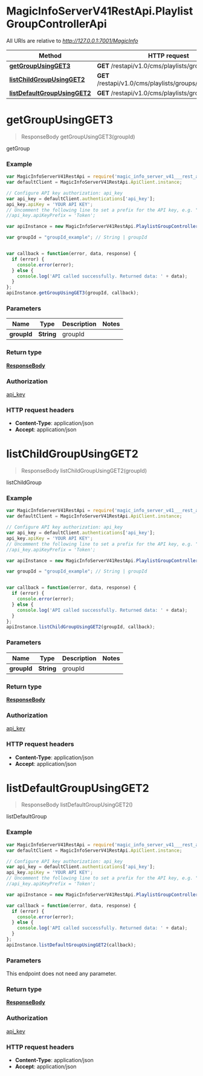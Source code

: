 # MagicInfoServerV41RestApi.PlaylistGroupControllerApi

All URIs are relative to *http://127.0.0.1:7001/MagicInfo*

Method | HTTP request | Description
------------- | ------------- | -------------
[**getGroupUsingGET3**](PlaylistGroupControllerApi.md#getGroupUsingGET3) | **GET** /restapi/v1.0/cms/playlists/groups/{groupId} | getGroup
[**listChildGroupUsingGET2**](PlaylistGroupControllerApi.md#listChildGroupUsingGET2) | **GET** /restapi/v1.0/cms/playlists/groups/{groupId}/child | listChildGroup
[**listDefaultGroupUsingGET2**](PlaylistGroupControllerApi.md#listDefaultGroupUsingGET2) | **GET** /restapi/v1.0/cms/playlists/groups | listDefaultGroup


<a name="getGroupUsingGET3"></a>
# **getGroupUsingGET3**
> ResponseBody getGroupUsingGET3(groupId)

getGroup

### Example
```javascript
var MagicInfoServerV41RestApi = require('magic_info_server_v41___rest_api');
var defaultClient = MagicInfoServerV41RestApi.ApiClient.instance;

// Configure API key authorization: api_key
var api_key = defaultClient.authentications['api_key'];
api_key.apiKey = 'YOUR API KEY';
// Uncomment the following line to set a prefix for the API key, e.g. "Token" (defaults to null)
//api_key.apiKeyPrefix = 'Token';

var apiInstance = new MagicInfoServerV41RestApi.PlaylistGroupControllerApi();

var groupId = "groupId_example"; // String | groupId


var callback = function(error, data, response) {
  if (error) {
    console.error(error);
  } else {
    console.log('API called successfully. Returned data: ' + data);
  }
};
apiInstance.getGroupUsingGET3(groupId, callback);
```

### Parameters

Name | Type | Description  | Notes
------------- | ------------- | ------------- | -------------
 **groupId** | **String**| groupId | 

### Return type

[**ResponseBody**](ResponseBody.md)

### Authorization

[api_key](../README.md#api_key)

### HTTP request headers

 - **Content-Type**: application/json
 - **Accept**: application/json

<a name="listChildGroupUsingGET2"></a>
# **listChildGroupUsingGET2**
> ResponseBody listChildGroupUsingGET2(groupId)

listChildGroup

### Example
```javascript
var MagicInfoServerV41RestApi = require('magic_info_server_v41___rest_api');
var defaultClient = MagicInfoServerV41RestApi.ApiClient.instance;

// Configure API key authorization: api_key
var api_key = defaultClient.authentications['api_key'];
api_key.apiKey = 'YOUR API KEY';
// Uncomment the following line to set a prefix for the API key, e.g. "Token" (defaults to null)
//api_key.apiKeyPrefix = 'Token';

var apiInstance = new MagicInfoServerV41RestApi.PlaylistGroupControllerApi();

var groupId = "groupId_example"; // String | groupId


var callback = function(error, data, response) {
  if (error) {
    console.error(error);
  } else {
    console.log('API called successfully. Returned data: ' + data);
  }
};
apiInstance.listChildGroupUsingGET2(groupId, callback);
```

### Parameters

Name | Type | Description  | Notes
------------- | ------------- | ------------- | -------------
 **groupId** | **String**| groupId | 

### Return type

[**ResponseBody**](ResponseBody.md)

### Authorization

[api_key](../README.md#api_key)

### HTTP request headers

 - **Content-Type**: application/json
 - **Accept**: application/json

<a name="listDefaultGroupUsingGET2"></a>
# **listDefaultGroupUsingGET2**
> ResponseBody listDefaultGroupUsingGET2()

listDefaultGroup

### Example
```javascript
var MagicInfoServerV41RestApi = require('magic_info_server_v41___rest_api');
var defaultClient = MagicInfoServerV41RestApi.ApiClient.instance;

// Configure API key authorization: api_key
var api_key = defaultClient.authentications['api_key'];
api_key.apiKey = 'YOUR API KEY';
// Uncomment the following line to set a prefix for the API key, e.g. "Token" (defaults to null)
//api_key.apiKeyPrefix = 'Token';

var apiInstance = new MagicInfoServerV41RestApi.PlaylistGroupControllerApi();

var callback = function(error, data, response) {
  if (error) {
    console.error(error);
  } else {
    console.log('API called successfully. Returned data: ' + data);
  }
};
apiInstance.listDefaultGroupUsingGET2(callback);
```

### Parameters
This endpoint does not need any parameter.

### Return type

[**ResponseBody**](ResponseBody.md)

### Authorization

[api_key](../README.md#api_key)

### HTTP request headers

 - **Content-Type**: application/json
 - **Accept**: application/json

